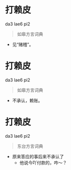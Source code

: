 # 打赖皮
da3 lae6 pi2
> 如皋方言词典
- 见“赌稽”。

# 打赖皮
da3 lae6 pi2
> 如皋方言词典
- 不承认，赖账。

# 打赖皮
da3 lae6 pi2
> 东台方言词典
- 原来答应的事后来不承认了
  - 他说今吖付款的，咋～？
